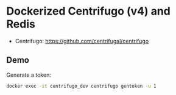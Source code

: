 # Dockerized Centrifugo (v4) and Redis

- Centrifugo: https://github.com/centrifugal/centrifugo

## Demo

Generate a token:

```bash
docker exec -it centrifugo_dev centrifugo gentoken -u 1
```
